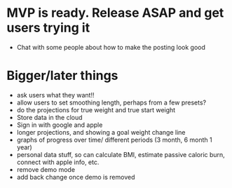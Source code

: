 # MVP is ready. Release ASAP and get users trying it
* Chat with some people about how to make the posting look good


# Bigger/later things
* ask users what they want!!
* allow users to set smoothing length, perhaps from a few presets?
* do the projections for true weight and true start weight
* Store data in the cloud
* Sign in with google and apple
* longer projections, and showing a goal weight change line
* graphs of progress over time/ different periods (3 month, 6 month 1 year)
* personal data stuff, so can calculate BMI, estimate passive caloric burn, connect with apple info, etc.
* remove demo mode
* add back change once demo is removed